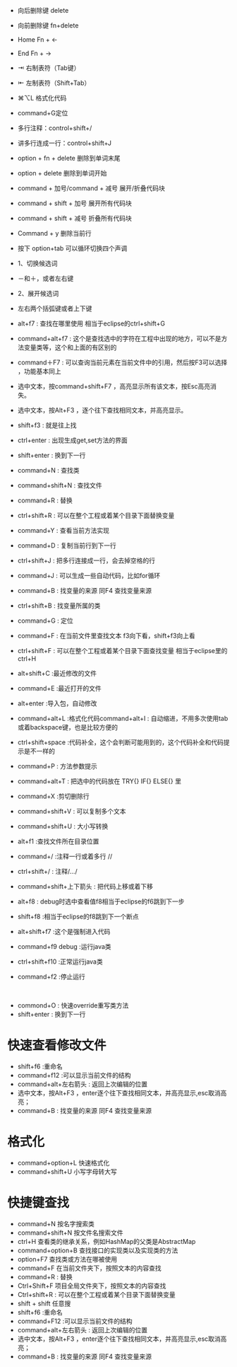 - 向后删除键 delete
- 向前删除键 fn+delete
- Home Fn + ←
- End Fn + →
- ⇥ 右制表符（Tab键）
- ⇤ 左制表符（Shift+Tab）
- ⌘⌥L 格式化代码
- command+G定位
- 多行注释：control+shift+/
- 讲多行连成一行：control+shift+J
- option + fn + delete 删除到单词末尾
- option + delete 删除到单词开始
- command + 加号/command + 减号 展开/折叠代码块
- command + shift + 加号 展开所有代码块
- command + shift + 减号 折叠所有代码块
- Command + y 删除当前行

- 按下 option+tab 可以循环切换四个声调
- 1、切换候选词
- －和＋，或者左右键
- 2、展开候选词
- 左右两个括弧键或者上下键
- alt+f7 : 查找在哪里使用 相当于eclipse的ctrl+shift+G
- command+alt+f7 : 这个是查找选中的字符在工程中出现的地方，可以不是方法变量类等，这个和上面的有区别的
- command＋F7 : 可以查询当前元素在当前文件中的引用，然后按F3可以选择 ，功能基本同上 
- 选中文本，按command+shift+F7 ，高亮显示所有该文本，按Esc高亮消失。 
- 选中文本，按Alt+F3 ，逐个往下查找相同文本，并高亮显示。
- shift+f3 : 就是往上找
- ctrl+enter : 出现生成get,set方法的界面
- shift+enter : 换到下一行
- command+N : 查找类
- command+shift+N : 查找文件
- command+R : 替换
- ctrl+shift+R : 可以在整个工程或着某个目录下面替换变量
- command+Y : 查看当前方法实现
- command+D : 复制当前行到下一行
- ctrl+shift+J : 把多行连接成一行，会去掉空格的行
- command+J : 可以生成一些自动代码，比如for循环
- command+B : 找变量的来源 同F4 查找变量来源
- ctrl+shift+B : 找变量所属的类
- command+G : 定位
- command+F : 在当前文件里查找文本 f3向下看，shift+f3向上看
- ctrl+shift+F : 可以在整个工程或着某个目录下面查找变量 相当于eclipse里的ctrl+H
- alt+shift+C :最近修改的文件
- command+E :最近打开的文件
- alt+enter :导入包，自动修改
- command+alt+L :格式化代码command+alt+I : 自动缩进，不用多次使用tab或着backspace键，也是比较方便的
- ctrl+shift+space :代码补全，这个会判断可能用到的，这个代码补全和代码提示是不一样的
- command+P : 方法参数提示
- command+alt+T : 把选中的代码放在 TRY{} IF{} ELSE{} 里
- command+X :剪切删除行
- command+shift+V : 可以复制多个文本
- command+shift+U : 大小写转换
- alt+f1 :查找文件所在目录位置
- command+/ :注释一行或着多行 //
- ctrl+shift+/ : 注释/…/
- command+shift+上下箭头 : 把代码上移或着下移


- alt+f8 : debug时选中查看值f8相当于eclipse的f6跳到下一步
- shift+f8 :相当于eclipse的f8跳到下一个断点
- alt+shift+f7 :这个是强制进入代码
- command+f9 debug :运行java类
- ctrl+shift+f10 :正常运行java类
- command+f2 :停止运行


 
- commond+O : 快速override重写类方法
-  shift+enter : 换到下一行
# 快速查看修改文件
- shift+f6 :重命名
- command+f12 :可以显示当前文件的结构
- command+alt+左右箭头 : 返回上次编辑的位置
- 选中文本，按Alt+F3 ，enter逐个往下查找相同文本，并高亮显示,esc取消高亮；
- command+B : 找变量的来源 同F4 查找变量来源
# 格式化
- command+option+L 快速格式化
- command+shift+U 小写字母转大写

# 快捷键查找
- command+N 按名字搜索类 
- command+shift+N 按文件名搜索文件
- ctrl+H 查看类的继承关系，例如HashMap的父类是AbstractMap
- command+option+B 查找接口的实现类以及实现类的方法
- option+F7 查找类或方法在哪被使用
- command+F 在当前文件夹下，按照文本的内容查找
- command+R : 替换
- Ctrl+Shift+F 项目全局文件夹下，按照文本的内容查找
- Ctrl+shift+R : 可以在整个工程或着某个目录下面替换变量
- shift + shift 任意搜
- shift+f6 :重命名
- command+F12 :可以显示当前文件的结构
- command+alt+左右箭头 : 返回上次编辑的位置
- 选中文本，按Alt+F3 ，enter逐个往下查找相同文本，并高亮显示,esc取消高亮；
- command+B : 找变量的来源 同F4 查找变量来源
  



